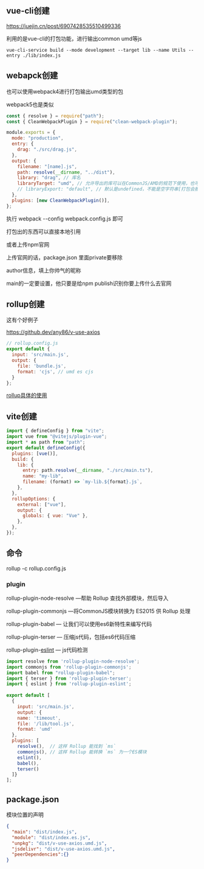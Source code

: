 ## vue-cli创建

<https://juejin.cn/post/6907428535510499336>

利用的是vue-cli的打包功能，进行输出common umd等js

```
vue-cli-service build --mode development --target lib --name Utils --entry ./lib/index.js
```

## webapck创建

也可以使用webpack4进行打包输出umd类型的包

webpack5也是类似

```javascript
const { resolve } = require("path");
const { CleanWebpackPlugin } = require("clean-webpack-plugin");

module.exports = {
  mode: "production",
  entry: {
    drag: "./src/drag.js",
  },
  output: {
    filename: "[name].js",
    path: resolve(__dirname, "../dist"),
    library: "drag", // 库名
    libraryTarget: "umd", // 允许导出的库可以在CommonJS/AMD的规范下使用，也可以作为全局变量使用
    // libraryExport: "default", // 默认是undefined，不能是空字符串[打包会报错]
  },
  plugins: [new CleanWebpackPlugin()],
};
```

执行 webpack --config  webpack.config.js 即可

打包出的东西可以直接本地引用

或者上传npm官网

上传官网的话，package.json 里面private要移除

author信息，填上你帅气的昵称

main的一定要设置，他只要是给npm publish识别你要上传什么去官网

## rollup创建

这有个好例子

<https://github.dev/any86/v-use-axios>

```javascript
// rollup.config.js
export default {
  input: 'src/main.js',
  output: {
    file: 'bundle.js',
    format: 'cjs', // umd es cjs
  }
};
```

[rollup具体的使用](https://blog.csdn.net/qiwoo_weekly/article/details/122954883)

## vite创建

```javascript
import { defineConfig } from "vite";
import vue from "@vitejs/plugin-vue";
import * as path from "path";
export default defineConfig({
  plugins: [vue()],
  build: {
    lib: {
      entry: path.resolve(__dirname, "./src/main.ts"),
      name: "my-lib",
      filename: (format) => `my-lib.${format}.js`,
    },
  },
  rollupOptions: {
    external: ["vue"],
    output: {
      globals: { vue: "Vue" },
    },
  },
});
```

## 命令

rollup -c  rollup.config.js

### plugin

rollup-plugin-node-resolve —帮助 Rollup 查找外部模块，然后导入

rollup-plugin-commonjs —将CommonJS模块转换为 ES2015 供 Rollup 处理

rollup-plugin-babel — 让我们可以使用es6新特性来编写代码

rollup-plugin-terser — 压缩js代码，包括es6代码压缩

rollup-plugin-[eslint](https://so.csdn.net/so/search?q=eslint&spm=1001.2101.3001.7020) — js代码检测

```javascript
import resolve from 'rollup-plugin-node-resolve';
import commonjs from 'rollup-plugin-commonjs';
import babel from "rollup-plugin-babel";
import { terser } from 'rollup-plugin-terser';
import { eslint } from 'rollup-plugin-eslint';
 
export default [
  {
    input: 'src/main.js',
    output: {
    name: 'timeout',
    file: '/lib/tool.js',
    format: 'umd'
  },
  plugins: [
    resolve(),  // 这样 Rollup 能找到 `ms`
    commonjs(), // 这样 Rollup 能转换 `ms` 为一个ES模块
    eslint(),
    babel(),
    terser()
  ]}
];
```

## package.json

模块位置的声明

```json
{
  "main": "dist/index.js",
  "module": "dist/index.es.js",
  "unpkg": "dist/v-use-axios.umd.js",
  "jsdelivr": "dist/v-use-axios.umd.js",
  "peerDependencies":{}
}
```
